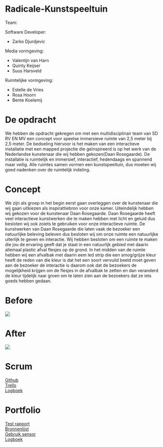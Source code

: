 # Radicale-Kunstspeeltuin
  
Team:

Software Developer:
- Zarko Djurdjevic

Media vormgeving:
- Valentijn van Harn 
- Quinty Keijser 
- Suus Harsveld

Ruimtelijke vormgeving:
- Estelle de Vries 
- Rosa Hoorn 
- Bente Koelemij

# De opdracht
We hebben de opdracht gekregen om met een multidisciplinair team van SD RV EN MV een concept voor speelse immersieve ruimte van 2,5 meter bij 2,5 meter. De bedoeling hiervoor is het maken van een interactieve installatie met een mapped projectie die geïnspireerd is op het werk van de Nederlandse kunstenaar die wij hebben gekozen(Daan Rosegaarde). De installatie is ruimtelijk en immersief, interactief, hedendaags en spannend maar veilig. Alle ruimtes samen vormen een kunstspeeltuin, dus moeten wij goed nadenken over de ruimtelijk indeling.

# Concept
We zijn als groep in het begin eerst gaan overleggen over de kunstenaar die wij gaan uitkiezen als inspirattiebron voor onze kamer. Uiteindelijk hebben wij gekozen voor de kunstenaar Daan Rosegaarde. Daan Rosegaarde heeft veel interactieve kunstwerken die te maken hebben met licht en geluid dus besloten wij ook zoiets te gebruiken voor onze interactieve ruimte. De kunstwerken van Daan Rosegaarde die laten vaak de bezoeker een natuurlijke beleving beleven dus besloten wij om onze ruimte een natuurlijke uiterlijk te geven en interactie. Wij hebben besloten om een ruimte te maken die jou de ervaring geeft dat je staat in een natuurlijk gebied met daarin allemaal plastic afval flesjes op de grond. In het midden van de ruimte hebben wij een afvalbak met daarin eem led strip die een smog/grijze kleur heeft de reden van die kleur is dat het een soort vervuild beeld moet geven aan de bezoeker de interactie is daarom ook dat de bezoekers de mogelijkheid krijgen om de flesjes in de afvalbak te zetten en dan veranderd de kleur tijdelijk naar groen om te laten zien aan de bezoekers dat ze iets goeds hebben gedaan.


# Before
<img src="afb/grijs.PNG">

# After
<img src="afb/groen.PNG"> 

# Scrum
<a href="https://github.com/zarkodjurdjevic/Radicale-speeltuin">Github</a><br>
<a href="https://trello.com/b/XCkwITMb/kunstspeeltuin">Trello</a><br>
<a href="https://docs.google.com/document/d/1lNAVD8JfFarutsFI8JVa0FkXA3u4Xe0D/edit">Logboek</a>

# Portfolio 
<a href="https://docs.google.com/document/d/1oaycnSQfPXomHYmauvDEeS9yCDJWoWNj/edit">Test rapport</a><br>
<a href="https://docs.google.com/document/d/1vB6WLB8IhdDp84rUWlnXMPXvBxOLBdAk/edit">Bronnenlijst</a><br>
<a href="https://docs.google.com/document/d/1vljqF8ukAlPbvm_FWE8nXorQXtHkCYCh/edit">Gebruik sensor</a><br>
<a href="https://docs.google.com/document/d/1lNAVD8JfFarutsFI8JVa0FkXA3u4Xe0D/edit">Logboek</a><br>